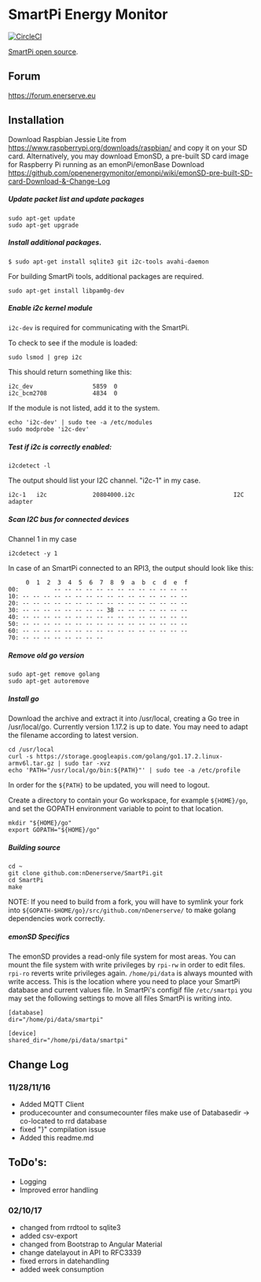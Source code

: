 # SmartPi Energy Monitor 

[![CircleCI](https://circleci.com/gh/nDenerserve/SmartPi.svg?style=svg)](https://circleci.com/gh/nDenerserve/SmartPi)

[SmartPi open source](http://www.emanager.eu/en/products/smartpi).

## Forum
https://forum.enerserve.eu

## Installation
Download Raspbian Jessie Lite from https://www.raspberrypi.org/downloads/raspbian/ and copy it on your SD card.
Alternatively, you may download EmonSD, a pre-built SD card image for Raspberry Pi running as an emonPi/emonBase
Download https://github.com/openenergymonitor/emonpi/wiki/emonSD-pre-built-SD-card-Download-&-Change-Log

##### Update packet list and update packages

    sudo apt-get update
    sudo apt-get upgrade

##### Install additional packages.

    $ sudo apt-get install sqlite3 git i2c-tools avahi-daemon

For building SmartPi tools, additional packages are required.

    sudo apt-get install libpam0g-dev

##### Enable i2c kernel module

`i2c-dev` is required for communicating with the SmartPi.

To check to see if the module is loaded:

    sudo lsmod | grep i2c

This should return something like this:

    i2c_dev                 5859  0
    i2c_bcm2708             4834  0

If the module is not listed, add it to the system.

    echo 'i2c-dev' | sudo tee -a /etc/modules
    sudo modprobe 'i2c-dev'

##### Test if i2c is correctly enabled:

    i2cdetect -l

The output should list your I2C channel. "i2c-1" in my case.

    i2c-1   i2c             20804000.i2c                            I2C adapter

##### Scan I2C bus for connected devices
Channel 1 in my case

    i2cdetect -y 1

In case of an SmartPi connected to an RPI3, the output should look like this:

         0  1  2  3  4  5  6  7  8  9  a  b  c  d  e  f
    00:          -- -- -- -- -- -- -- -- -- -- -- -- --
    10: -- -- -- -- -- -- -- -- -- -- -- -- -- -- -- --
    20: -- -- -- -- -- -- -- -- -- -- -- -- -- -- -- --
    30: -- -- -- -- -- -- -- -- 38 -- -- -- -- -- -- --
    40: -- -- -- -- -- -- -- -- -- -- -- -- -- -- -- --
    50: -- -- -- -- -- -- -- -- -- -- -- -- -- -- -- --
    60: -- -- -- -- -- -- -- -- -- -- -- -- -- -- -- --
    70: -- -- -- -- -- -- -- --

##### Remove old go version

    sudo apt-get remove golang
    sudo apt-get autoremove

##### Install go
Download the archive and extract it into /usr/local, creating a Go tree in /usr/local/go.
Currently version 1.17.2 is up to date. You may need to adapt the filename according to latest version.

    cd /usr/local
    curl -s https://storage.googleapis.com/golang/go1.17.2.linux-armv6l.tar.gz | sudo tar -xvz
    echo 'PATH="/usr/local/go/bin:${PATH}"' | sudo tee -a /etc/profile

In order for the `${PATH}` to be updated, you will need to logout.

Create a directory to contain your Go workspace, for example `${HOME}/go`,
and set the GOPATH environment variable to point to that location.

    mkdir "${HOME}/go"
    export GOPATH="${HOME}/go"

##### Building source

    cd ~
    git clone github.com:nDenerserve/SmartPi.git
    cd SmartPi
    make

NOTE: If you need to build from a fork, you will have to symlink your fork into `${GOPATH-$HOME/go}/src/github.com/nDenerserve/` to make golang dependencies work correctly.

##### emonSD Specifics
The emonSD provides a read-only file system for most areas.
You can mount the file system with write privileges by ```rpi-rw``` in order to edit files.
```rpi-ro``` reverts write privileges again. ```/home/pi/data``` is always mounted with write access.
This is the location where you need to place your SmartPi database and current values file.
In SmartPi's configif file ```/etc/smartpi``` you may set the following settings to move all files SmartPi is writing into.

    [database]
    dir="/home/pi/data/smartpi"
    
    [device]
    shared_dir="/home/pi/data/smartpi"



## Change Log

### 11/28/11/16
 * Added MQTT Client
 * producecounter and consumecounter files make use of Databasedir -> co-located to rrd database
 * fixed "}" compilation issue
 * Added this readme.md
 
## ToDo's:
   * Logging
   * Improved error handling

### 02/10/17
 * changed from rrdtool to sqlite3
 * added csv-export
 * changed from Bootstrap to Angular Material
 * change datelayout in API to RFC3339
 * fixed errors in datehandling
 * added week consumption
